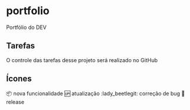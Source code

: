 # portfolio
Portfólio do DEV

## Tarefas
O controle das tarefas desse projeto será realizado no GitHub
## Ícones

:package: nova funcionalidade
:up: atualização
:lady_beetlegit: correção de bug
:checkered_flag: release
